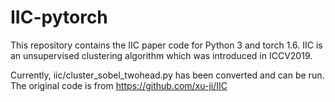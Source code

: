 # IIC-pytorch

This repository contains the IIC paper code for Python 3 and torch 1.6.
IIC is an unsupervised clustering algorithm which was introduced in ICCV2019.

Currently, iic/cluster_sobel_twohead.py has been converted and can be run.
The original code is from https://github.com/xu-ji/IIC
